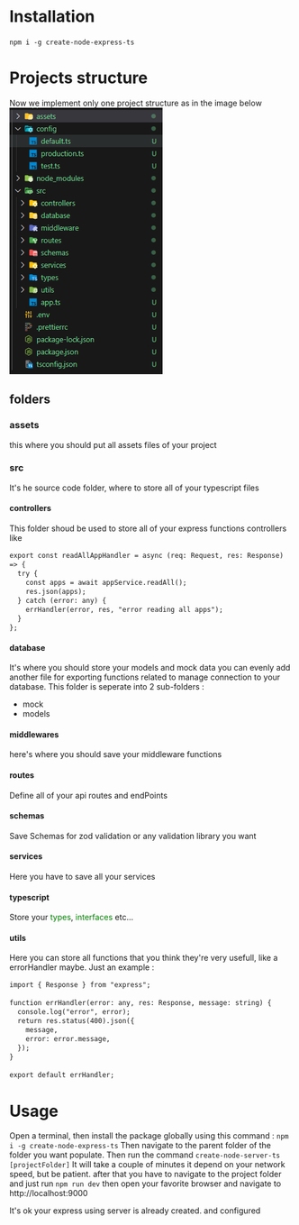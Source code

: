 # Installation

`npm i -g create-node-express-ts`

# Projects structure

Now we implement only one project structure as in the image below
![img](./assets/Capture.PNG)

## folders

### assets

this where you should put all assets files of your project

### src

It's he source code folder, where to store all of your typescript files

#### controllers

This folder shoud be used to store all of your express functions controllers like

```
export const readAllAppHandler = async (req: Request, res: Response) => {
  try {
    const apps = await appService.readAll();
    res.json(apps);
  } catch (error: any) {
    errHandler(error, res, "error reading all apps");
  }
};

```
#### database
It's where you should store your models and mock data
you can evenly add another file for exporting functions related to manage connection to your database. This folder is seperate into 2 sub-folders : 
- mock
- models

#### middlewares
here's where you should save your middleware functions

#### routes
Define all of your api routes and endPoints

#### schemas
Save Schemas for zod validation or any validation library you want

#### services
Here you have to save all your services

#### typescript
Store your <span style="color:green;">types</span>, <span style="color:green;">interfaces</span> etc...

#### utils
Here you can store all functions that you think they're very usefull, like a errorHandler maybe. Just an example : 

```
import { Response } from "express";

function errHandler(error: any, res: Response, message: string) {
  console.log("error", error);
  return res.status(400).json({
    message,
    error: error.message,
  });
}

export default errHandler;
```

# Usage

Open a terminal, then install the package globally using this command : `npm i -g create-node-express-ts`
Then navigate to the parent folder of the folder you want populate.
Then run the command `create-node-server-ts [projectFolder]`
It will take a couple of minutes it depend on your network speed, but be patient.
after that you have to navigate to the project folder and just run `npm run dev`
then open your favorite browser and navigate to http://localhost:9000

It's ok your express using server is already created. and configured


